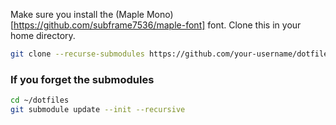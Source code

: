 Make sure you install the (Maple Mono)[https://github.com/subframe7536/maple-font] font.
Clone this in your home directory.
```bash
git clone --recurse-submodules https://github.com/your-username/dotfiles.git
```
### If you forget the submodules
```bash
cd ~/dotfiles
git submodule update --init --recursive
```

